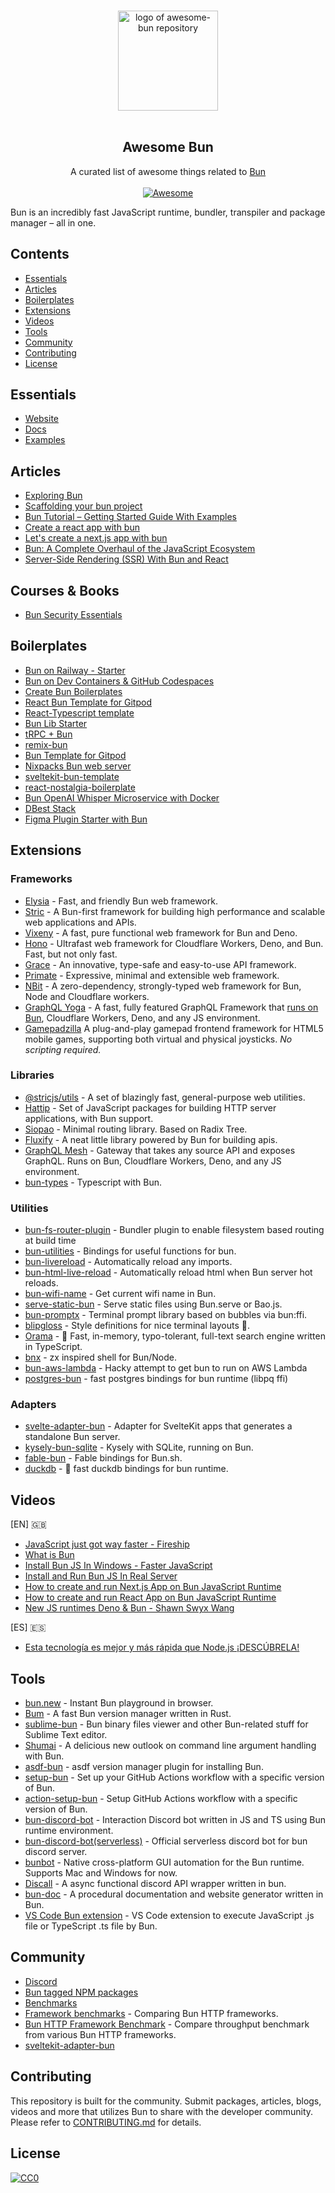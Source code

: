 <p align="center">
  <br>
  <img width="160" src="./awesome-bun.png" alt="logo of awesome-bun repository">
  <br>
  <br>
</p>

<h2 align='center'>Awesome Bun</h2>

<p align='center'>
A curated list of awesome things related to <a href='https://github.com/oven-sh/bun'>Bun</a>
<br><br>

<a href='https://github.com/sindresorhus/awesome'>
<img src='https://cdn.rawgit.com/sindresorhus/awesome/d7305f38d29fed78fa85652e3a63e154dd8e8829/media/badge.svg' alt='Awesome'>
</a>
</p>

Bun is an incredibly fast JavaScript runtime, bundler, transpiler and package manager – all in one.

## Contents

- [Essentials](#essentials)
- [Articles](#articles)
- [Boilerplates](#boilerplates)
- [Extensions](#extensions)
- [Videos](#videos)
- [Tools](#tools)
- [Community](#community)
- [Contributing](#contributing)
- [License](#license)

## Essentials

- [Website](https://bun.sh/)
- [Docs](https://bun.sh/docs)
- [Examples](https://github.com/oven-sh/bun/tree/main/examples)

## Articles

- [Exploring Bun](https://jenil777007.hashnode.dev/lets-bun)
- [Scaffolding your bun project](https://codetea.com/scaffolding-your-bun-project-boilerplate/)
- [Bun Tutorial – Getting Started Guide With Examples](https://codedamn.com/news/backend/bun-js-tutorial-2022)
- [Create a react app with bun](https://dev.to/ashirbadgudu/create-a-react-app-with-bun-125o)
- [Let's create a next.js app with bun](https://dev.to/ashirbadgudu/lets-create-a-nextjs-app-with-bun-48l6)
- [Bun: A Complete Overhaul of the JavaScript Ecosystem](https://www.lunasec.io/docs/blog/bun-first-look/)
- [Server-Side Rendering (SSR) With Bun and React](https://alexkates.dev/server-side-rendering-ssr-with-bun-and-react)

## Courses & Books

- [Bun Security Essentials](https://www.bunsecurity.dev)

## Boilerplates

- [Bun on Railway - Starter](https://github.com/FarazPatankar/bun-on-railway)
- [Bun on Dev Containers & GitHub Codespaces](https://github.com/alertbox/try-bun)
- [Create Bun Boilerplates](https://github.com/guocaoyi/create-bun)
- [React Bun Template for Gitpod](https://github.com/Joshuafrankle/bun-react)
- [React-Typescript template](https://github.com/anjiboss/react-ts-template-for-bun)
- [Bun Lib Starter](https://github.com/wobsoriano/bun-lib-starter)
- [tRPC + Bun](https://github.com/sachinraja/trpc-bun)
- [remix-bun](https://github.com/jacob-ebey/remix-bun-testing)
- [Bun Template for Gitpod](https://github.com/gitpod-io/bun-on-gitpod)
- [Nixpacks Bun web server](https://github.com/railwayapp/nixpacks/tree/main/examples/node-bun-web-server)
- [sveltekit-bun-template](https://github.com/TheOtterlord/sveltekit-bun-template)
- [react-nostalgia-boilerplate](https://github.com/boilertowns/react-nostalgia-boilerplate)
- [Bun OpenAI Whisper Microservice with Docker](https://github.com/Illyism/whisper-docker)
- [DBest Stack](https://github.com/itsyoboieltr/dbest-stack)
- [Figma Plugin Starter with Bun](https://github.com/sonnylazuardi/figma-plugins-tailwind-starter)

## Extensions

### Frameworks

- [Elysia](https://github.com/elysiajs/elysia) - Fast, and friendly Bun web framework.
- [Stric](https://stricjs.netlify.app) - A Bun-first framework for building high performance and scalable web applications and APIs.
- [Vixeny](https://github.com/mimiMonads/vixeny) - A fast, pure functional web framework for Bun and Deno.
- [Hono](https://github.com/honojs/hono) - Ultrafast web framework for Cloudflare Workers, Deno, and Bun. Fast, but not only fast.
- [Grace](https://docs.gracejs.dev) - An innovative, type-safe and easy-to-use API framework.
- [Primate](https://primatejs.com) - Expressive, minimal and extensible web framework.
- [NBit](https://github.com/sstur/nbit) - A zero-dependency, strongly-typed web framework for Bun, Node and Cloudflare workers.
- [GraphQL Yoga](https://github.com/dotansimha/graphql-yoga) - A fast, fully featured GraphQL Framework that [runs on Bun](https://the-guild.dev/graphql/yoga-server/v3/integrations/integration-with-bun), Cloudflare Workers, Deno, and any JS environment. 
- [Gamepadzilla](https://github.com/RodrigoDornelles/npm-gamepadzilla/) A plug-and-play gamepad frontend framework for HTML5 mobile games, supporting both virtual and physical joysticks. _No scripting required._

### Libraries

- [@stricjs/utils](https://github.com/bunsvr/utils) - A set of blazingly fast, general-purpose web utilities.
- [Hattip](https://github.com/hattipjs/hattip) - Set of JavaScript packages for building HTTP server applications, with Bun support.
- [Siopao](https://github.com/wobsoriano/siopao) - Minimal routing library. Based on Radix Tree.
- [Fluxify](https://github.com/simylein/fluxify) - A neat little library powered by Bun for building apis.
- [GraphQL Mesh](https://github.com/urigo/graphql-mesh) - Gateway that takes any source API and exposes GraphQL. Runs on Bun, Cloudflare Workers, Deno, and any JS environment.
- [bun-types](https://www.npmjs.com/package/bun-types) - Typescript with Bun.

### Utilities

- [bun-fs-router-plugin](https://github.com/m1212e/bun-fs-router-plugin) - Bundler plugin to enable filesystem based routing at build time
- [bun-utilities](https://www.npmjs.com/package/bun-utilities) - Bindings for useful functions for bun.
- [bun-livereload](https://github.com/jarred-sumner/bun-livereload) - Automatically reload any imports.
- [bun-html-live-reload](https://github.com/aabccd021/bun-html-live-reload) - Automatically reload html when Bun server hot reloads.
- [bun-wifi-name](https://github.com/wobsoriano/bun-wifi-name) - Get current wifi name in Bun.
- [serve-static-bun](https://www.npmjs.com/package/serve-static-bun) - Serve static files using Bun.serve or Bao.js.
- [bun-promptx](https://github.com/wobsoriano/bun-promptx) - Terminal prompt library based on bubbles via bun:ffi.
- [blipgloss](https://github.com/wobsoriano/blipgloss) - Style definitions for nice terminal layouts 👄.
- [Orama](https://github.com/oramasearch/orama) - 🌌 Fast, in-memory, typo-tolerant, full-text search engine written in TypeScript.
- [bnx](https://github.com/wobsoriano/bnx) - zx inspired shell for Bun/Node.
- [bun-aws-lambda](https://github.com/Jarred-Sumner/bun-aws-lambda) - Hacky attempt to get bun to run on AWS Lambda
- [postgres-bun](https://github.com/lawrencecchen/postgres-bun) - fast postgres bindings for bun runtime (libpq ffi)

### Adapters

- [svelte-adapter-bun](https://github.com/catdadcode/svelte-adapter-bun) - Adapter for SvelteKit apps that generates a standalone Bun server.
- [kysely-bun-sqlite](https://www.npmjs.com/package/kysely-bun-sqlite) - Kysely with SQLite, running on Bun.
- [fable-bun](https://github.com/AngelMunoz/fable-bun) - Fable bindings for Bun.sh.
- [duckdb](https://github.com/evanwashere/duckdb) - 🦆 fast duckdb bindings for bun runtime.

## Videos

[EN] 🇬🇧

- [JavaScript just got way faster - Fireship](https://www.youtube.com/watch?v=FMhScnY0dME)
- [What is Bun](https://www.youtube.com/watch?v=Rp5yvwX7orE)
- [Install Bun JS In Windows - Faster JavaScript](https://www.youtube.com/watch?v=aNL3gXW0ZuM)
- [Install and Run Bun JS In Real Server](https://www.youtube.com/watch?v=lDGrDOGyOr0)
- [How to create and run Next.js App on Bun JavaScript Runtime](https://www.youtube.com/watch?v=U4sX83dlZx8)
- [How to create and run React App on Bun JavaScript Runtime](https://www.youtube.com/watch?v=UrO2UhA8SQE)
- [New JS runtimes Deno & Bun - Shawn Swyx Wang](https://www.youtube.com/watch?v=ORI29ot_Zck)

[ES] 🇪🇸

- [Esta tecnología es mejor y más rápida que Node.js ¡DESCÚBRELA!](https://www.youtube.com/watch?v=WzcCVPoX2wQ)

## Tools

- [bun.new](http://bun.new) - Instant Bun playground in browser.
- [Bum](https://github.com/owenizedd/bum) - A fast Bun version manager written in Rust.
- [sublime-bun](https://github.com/alexkuz/sublime-bun) - Bun binary files viewer and other Bun-related stuff for Sublime Text editor.
- [Shumai](https://github.com/AltriusRS/Shumai) - A delicious new outlook on command line argument handling with Bun.
- [asdf-bun](https://github.com/cometkim/asdf-bun) - asdf version manager plugin for installing Bun.
- [setup-bun](https://github.com/oven-sh/setup-bun) - Set up your GitHub Actions workflow with a specific version of Bun.
- [action-setup-bun](https://github.com/antongolub/action-setup-bun) - Setup GitHub Actions workflow with a specific version of Bun.
- [bun-discord-bot](https://github.com/MiraBellierr/bun-discord-bot) - Interaction Discord bot written in JS and TS using Bun runtime environment.
- [bun-discord-bot(serverless)](https://github.com/xHyroM/bun-discord-bot) - Official serverless discord bot for bun discord server.
- [bunbot](https://github.com/wobsoriano/bunbot) - Native cross-platform GUI automation for the Bun runtime. Supports Mac and Windows for now.
- [Discall](https://github.com/Discall-Development/Discall) - A async functional discord API wrapper written in bun.
- [bun-doc](https://github.com/William-McGonagle/bun-doc) - A procedural documentation and website generator written in Bun.
- [VS Code Bun extension](https://marketplace.visualstudio.com/items?itemName=oven.bun-vscode) - VS Code extension to execute JavaScript .js file or TypeScript .ts file by Bun.

## Community

- [Discord](https://bun.sh/discord)
- [Bun tagged NPM packages](https://bun-modules.pages.dev)
- [Benchmarks](https://github.com/xHyroM/benchmarks)
- [Framework benchmarks](https://github.com/bunsvr/benchmark) - Comparing Bun HTTP frameworks.
- [Bun HTTP Framework Benchmark](https://github.com/SaltyAom/bun-http-framework-benchmark) - Compare throughput benchmark from various Bun HTTP frameworks.
- [sveltekit-adapter-bun](https://github.com/bun-community/sveltekit-adapter-bun)

## Contributing

This repository is built for the community. Submit packages, articles, blogs, videos and more that utilizes Bun to share with the developer community. Please refer to [CONTRIBUTING.md](/CONTRIBUTING.md) for details.

## License

[![CC0](http://mirrors.creativecommons.org/presskit/buttons/88x31/svg/cc-zero.svg)](http://creativecommons.org/publicdomain/zero/1.0/)
